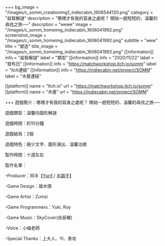+++
bg_image = "/images/c_somm_creationimg1_indiecabin_1606544120.png"
category = "益智解謎"
description = "哪裡才有我的容身之處呢？ 開始一趟短短的、溫馨的尋找之旅──"
descrption = "wewe"
image = "/images/c_somm_homeimg_indiecabin_1606041992.png"
screenshot_image = "/images/c_somm_homeimg_indiecabin_1606041992.png"
subtitle = "wew"
title = "塑造"
title_image = "/images/c_somm_homeimg_indiecabin_1606041992.png"
[[information]]
info = "益智解謎"
label = "類型"
[[information]]
info = "2020/11/22"
label = "發布日"
[[information]]
info = "https://matchworkshop.itch.io/somm"
label = "itch連結"
[[information]]
info = "https://indiecabin.net/project/SOMM"
label = "木屋連結"

[[platform]]
name = "Itch.io"
url = "https://matchworkshop.itch.io/somm"
[[platform]]
name = "木屋"
url = "https://indiecabin.net/project/SOMM"


+++
遊戲簡介：哪裡才有我的容身之處呢？ 開始一趟短短的、溫馨的尋找之旅──

遊戲類型：溫馨向圖形解謎

遊戲時間：約10分鐘

遊戲結局：2個

遊戲特色：極少文字、圖形演出、溫馨治癒

製作時間：十週左右

製作名單：

\-Producer：阿半【[Yurif ](https://www.facebook.com/gaming/yurif.original/)/ [半調子](https://home.gamer.com.tw/creationCategory.php?owner=lynn40725&c=443350)】

\-Game Design：璃木頭

\-Game Artist：Zumzi

\-Game Programmers：Yuki, Roy

\-Game Music：SkyCover(余辰曜)

\-Voice：小梅老師

\-Special Thanks：上大人、Yi、黑攻